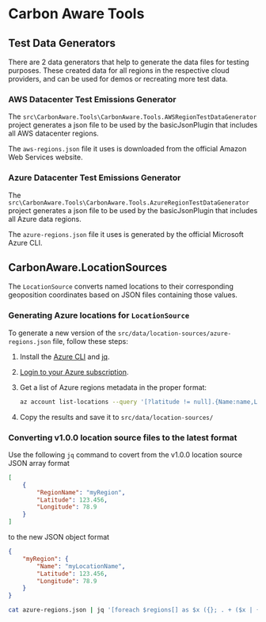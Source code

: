 # Carbon Aware Tools

## Test Data Generators

There are 2 data generators that help to generate the data files for testing purposes. These created data for all regions in the respective cloud providers, and can be used for demos or recreating more test data.

### AWS Datacenter Test Emissions Generator

The `src\CarbonAware.Tools\CarbonAware.Tools.AWSRegionTestDataGenerator` project generates a json file to be used by the basicJsonPlugin that includes all AWS datacenter regions.

The `aws-regions.json` file it uses is downloaded from the official Amazon Web Services website.

### Azure Datacenter Test Emissions Generator

The `src\CarbonAware.Tools\CarbonAware.Tools.AzureRegionTestDataGenerator` project generates a json file to be used by the basicJsonPlugin that includes all Azure data regions.

The `azure-regions.json` file it uses is generated by the official Microsoft Azure CLI.

## CarbonAware.LocationSources

The `LocationSource` converts named locations to their corresponding geoposition coordinates based on JSON files containing those values.

### Generating Azure locations for `LocationSource`

To generate a new version of the `src/data/location-sources/azure-regions.json` file, follow these steps:

1. Install the [Azure CLI](https://docs.microsoft.com/en-us/cli/azure/) and [jq](https://stedolan.github.io/jq/download/).

2. [Login to your Azure subscription](https://docs.microsoft.com/en-us/cli/azure/authenticate-azure-cli?view=azure-cli-latest).

3. Get a list of Azure regions metadata in the proper format:

    ```bash
    az account list-locations --query '[?latitude != null].{Name:name,Latitude:latitude,Longitude:longitude}' | jq '[foreach .[] as $x ({}; . + ($x | {(.Name): { Latitude, Longitude, Name } }); .)] | last(.[])' >> azure-regions.json
    ```

4. Copy the results and save it to `src/data/location-sources/`

### Converting v1.0.0 location source files to the latest format

Use the following `jq` command to covert from the v1.0.0 location source JSON array format

```json
[
    {
        "RegionName": "myRegion",
        "Latitude": 123.456,
        "Longitude": 78.9
    }
]
```

to the new JSON object format

```json
{
    "myRegion": {
        "Name": "myLocationName",
        "Latitude": 123.456,
        "Longitude": 78.9
    }
}
```

```bash
cat azure-regions.json | jq '[foreach $regions[] as $x ({}; . + ($x | {(.RegionName): { Latitude, Longitude, "Name": .RegionName } }); .)] | last(.[])'
```
